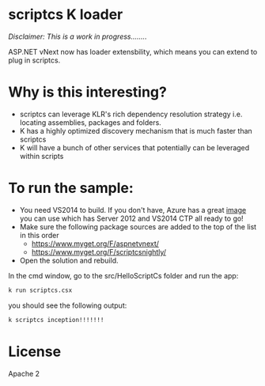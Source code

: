 scriptcs K loader
==============================
_Disclaimer: This is a work in progress........_

ASP.NET vNext now has loader extensbility, which means you can extend to plug in scriptcs.

# Why is this interesting?

* scriptcs can leverage KLR's rich dependency resolution strategy i.e. locating assemblies, packages and folders.
* K has a highly optimized discovery mechanism that is much faster than scriptcs 
* K will have a bunch of other services that potentially can be leveraged within scripts

# To run the sample:

* You need VS2014 to build. If you don't have, Azure has a great [image](http://blogs.msdn.com/b/visualstudioalm/archive/2014/06/04/visual-studio-14-ctp-now-available-in-the-virtual-machine-azure-gallery.aspx) you can use which has Server 2012 and VS2014 CTP all ready to go!
* Make sure the following package sources are added to the top of the list in this order
	* https://www.myget.org/F/aspnetvnext/
 	* https://www.myget.org/F/scriptcsnightly/
* Open the solution and rebuild. 

In the cmd window, go to the src/HelloScriptCs folder and run the app:

```bash
k run scriptcs.csx
```

you should see the following output:

```bash
k scriptcs inception!!!!!!!
```

# License
Apache 2

